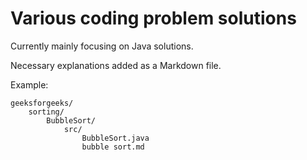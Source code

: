# Various coding problem solutions

Currently mainly focusing on Java solutions.

Necessary explanations added as a Markdown file.

Example:

```
geeksforgeeks/
	sorting/
		BubbleSort/
			src/
				BubbleSort.java
				bubble sort.md
```
